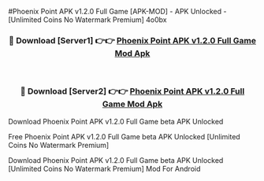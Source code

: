 #Phoenix Point APK v1.2.0 Full Game [APK-MOD] - APK Unlocked - [Unlimited Coins No Watermark Premium] 4o0bx



<div align="center">

<h3>🔴 Download [Server1] 👉👉 <a href="https://momento.my/?title=Phoenix_Point_APK_v1.2.0_Full_Game">Phoenix Point APK v1.2.0 Full Game Mod Apk</a></h3><br>

<h3>🔴 Download [Server2] 👉👉 <a href="https://momento.my/?title=Phoenix_Point_APK_v1.2.0_Full_Game">Phoenix Point APK v1.2.0 Full Game Mod Apk</a></h3>
</div>



Download Phoenix Point APK v1.2.0 Full Game beta APK Unlocked

Free Phoenix Point APK v1.2.0 Full Game beta APK Unlocked [Unlimited Coins No Watermark Premium]

Download Phoenix Point APK v1.2.0 Full Game beta APK Unlocked [Unlimited Coins No Watermark Premium] Mod For Android
